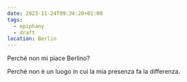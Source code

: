 ```yaml
---
date: 2023-11-24T09:34:20+01:00
tags:
  - epiphany
  - draft
location: Berlin
---
```

Perché non mi piace Berlino?

Perché non è un luogo in cui la mia presenza fa la differenza.
